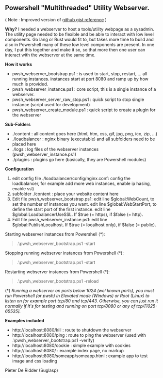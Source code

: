 ## Powershell "Multithreaded" Utility Webserver.

( Note : Improved version of [github gist reference](https://gist.github.com/19WAS85/5424431) )

**Why?** 
I needed a webserver to host a tools/utility webpage as a sysadmin.
The utility page needed to be flexible and be able to interact with low level components.
Go lang or Rust would fit to, but takes more time to build and also in Powershell
many of these low level components are present.
In one day, I put this together and make it so, so that more then one user can interact with
the webserver at the same time.

**How it works** 
- pwsh_webserver_bootstrap.ps1       : is used to start, stop, restart, ... all running instances.
                                     instances start at port 8080 and ramp up by how much is provided.
- pwsh_webserver_instance.ps1        : core script, this is a single instance of a webserver.
- pwsh_webserver_server_raw_stop.ps1 : quick script to stop single instance (script used for development)
- pwsh_webserver_create_module.ps1   : quick script to create a plugin for the webserver

**Sub-Folders** 
- ./content : all content goes here (html, htm, css, gif, jpg, png, ico, zip, ...)
- ./loadbalancer : nginx binary (executable) and all subfolders need to be placed here
- ./logs : log files of the webserver instances (pwsh_webserver_instance.ps1)
- ./plugins : plugins go here (basically, they are Powershell modules)

**Configuration**
1) edit config file ./loadbalancer/config/nginx.conf:
   config the loadbalancer, for example add more web instances, enable ip hasing, enable ssl)
2) subfolder ./content :
   place your website content here
3) Edit file pwsh_webserver_bootstrap.ps1:
   edit line $global:WebCount, to set the number of instances you want.
   edit line $global:WebStartPort, to define the start port of the first instance.
   edit line $global:LoadbalancerUseSSL. If $true (= https), if $false (= http).
4) Edit file pwsh_webserver_instance.ps1:
   edit line $global:PublishLocalhost. If $true (= localhost only), if $false (= public).

Starting webserver instances from Powershell (*):
> .\pwsh_webserver_bootstrap.ps1 -start

Stopping running webserver instances from Powershell (*):
> .\pwsh_webserver_bootstrap.ps1 -start

Restarting webserver instances from Powershell (*):
> .\pwsh_webserver_bootstrap.ps1 -reload

(*) *Running a webserver on ports below 1024 (wel known ports), you must run Powershell (or pwsh) in Elevated mode (Windows) or Root (Linux) to listen on for example port tcp/80 and tcp/443.
Otherwise, you can just run it normally if it's for testing and running on port tcp/8080 or any of tcp/[1025-65535].*

**Examples included**
- http://localhost:8080/kill   :  route to shutdown the webserver
- http://localhost:8080/ping   :  route to ping the webserver (used with .\pwsh_webserver_bootstrap.ps1 -verify)
- http://localhost:8080/cookie :  simple example with cookies
- http://localhost:8080/       :  example index page, no markup
- http://localhost:8080/someapp/someapp.html : example app to test image and css loading

Pieter De Ridder (Suglasp)
